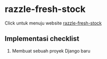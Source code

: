 # razzle-fresh-stock
Click untuk menuju website [razzle-fresh-stock](https://razzle-fresh-stock.adaptable.app)

## Implementasi checklist
1. Membuat sebuah proyek Django baru
